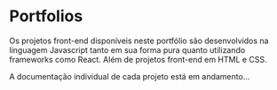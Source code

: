 # Portfolios

Os projetos front-end disponíveis neste portfólio são desenvolvidos na linguagem Javascript tanto em sua forma pura quanto utilizando frameworks como React. Além de projetos front-end em HTML e CSS.

A documentação individual de cada projeto está em andamento...